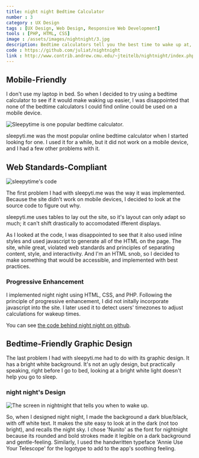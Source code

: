 ```yaml
---
title: night night Bedtime Calculator
number : 3
category : UX Design
tags : [UX Design, Web Design, Responsive Web Development]
tools : [PHP, HTML, CSS]
image : /assets/images/nightnight/3.jpg
description: Bedtime calculators tell you the best time to wake up at, based on the average length of human sleep cycles. I designed and developed mobile-friendly bedtime calculator website.
code : https://github.com/juliat/nightnight
link : http://www.contrib.andrew.cmu.edu/~jteitelb/nightnight/index.php
---
```


## Mobile-Friendly

I don't use my laptop in bed. So when I decided to try using a bedtime calculator to see if it would make waking up easier, I was disappointed that none of the bedtime calculators I could find online could be used on a mobile device.

![Sleepytime is one popular bedtime calculator.](/assets/images/nightnight/sleepytime.png)

sleepyti.me was the most popular online bedtime calculator when I started looking for one. I used it for a while, but it did not work on a mobile device, and I had a few other problems with it.

## Web Standards-Compliant

![sleepytime's code](/assets/images/nightnight/sleepytime-code.png)

The first problem I had with sleepyti.me was the way it was implemented. Because the site didn't work on mobile devices, I decided to look at the source code to figure out why.

sleepyti.me uses tables to lay out the site, so it's layout can only adapt so much; it can't shift drastically to accomodated ifferent displays.

As I looked at the code, I was disappointed to see that it also used inline styles and used javascript to generate all of the HTML on the page. The site, while great, violated web standards and principles of separating content, style, and interactivity. And I'm an HTML snob, so I decided to make something that would be accessible, and implemented with best practices.

### Progressive Enhancement

I implemented night night using HTML, CSS, and PHP. Following the principle of progressive enhancement, I did not initally incorporate javascript into the site. I later used it to detect users' timezones to adjust calculations for wakeup times.

You can see [the code behind night night on github](https://github.com/juliat/nightnight).

## Bedtime-Friendly Graphic Design

The last problem I had with sleepyti.me had to do with its graphic design. It has a bright white background. It's not an ugly design, but practically speaking, right before I go to bed, looking at a bright white light doesn't help you go to sleep.

### night night's Design

![The screen in nightnight that tells you when to wake up.](/assets/images/nightnight/wakeuptimes.jpg)

So, when I designed night night, I made the background a dark blue/black, with off white text. It makes the site easy to look at in the dark (not too bright), and recalls the night sky. I chose 'Nunito' as the font for nightnight because its rounded and bold strokes made it legible on a dark background and gentle-feeling. Similarly, I used the handwritten typeface 'Annie Use Your Telescope' for the logotype to add to the app's soothing feeling.

